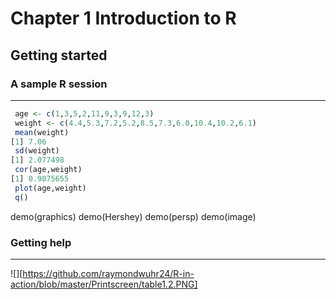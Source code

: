 # Chapter 1 Introduction to R

## Getting started 
### A sample R session
---
```R
 age <- c(1,3,5,2,11,9,3,9,12,3)
 weight <- c(4.4,5.3,7.2,5.2,8.5,7.3,6.0,10.4,10.2,6.1)
 mean(weight)
[1] 7.06
 sd(weight)
[1] 2.077498
 cor(age,weight)
[1] 0.9075655
 plot(age,weight)
 q()
```
 
demo(graphics) demo(Hershey) demo(persp) demo(image)

### Getting help
---
![][https://github.com/raymondwuhr24/R-in-action/blob/master/Printscreen/table1.2.PNG]
























